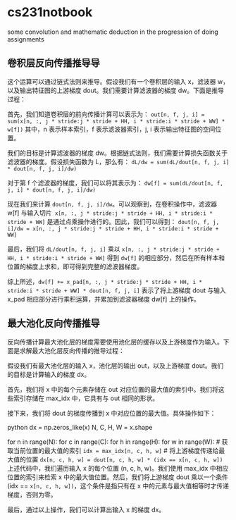 # cs231notbook
some convolution and mathematic deduction in the progression of doing assignments
## 卷积层反向传播推导导
这个运算可以通过链式法则来推导。假设我们有一个卷积层的输入 x，滤波器 w，以及输出特征图的上游梯度 dout。我们需要计算滤波器的梯度 dw。下面是推导过程：

首先，我们知道卷积层的前向传播计算可以表示为：
`out[n, f, j, i] = sum(x[n, :, j * stride:j * stride + HH, i * stride:i * stride + WW] * w[f])`
其中，n 表示样本索引，f 表示滤波器索引，j, i 表示输出特征图的空间位置。

我们的目标是计算滤波器的梯度 dw。根据链式法则，我们需要计算损失函数关于滤波器的梯度。假设损失函数为 L，那么有：
`dL/dw = sum(dL/dout[n, f, j, i] * dout[n, f, j, i]/dw)`

对于第 f 个滤波器的梯度，我们可以将其表示为：
`dw[f] = sum(dL/dout[n, f, j, i] * dout[n, f, j, i]/dw)`

现在我们来计算 `dout[n, f, j, i]/dw`。可以观察到，在卷积操作中，滤波器 w[f] 与输入切片` x[n, :, j * stride:j * stride + HH, i * stride:i * stride + WW]` 是通过点乘操作进行的。因此，我们可以得到：
`dout[n, f, j, i]/dw = x[n, :, j * stride:j * stride + HH, i * stride:i * stride + WW]`

最后，我们将 `dL/dout[n, f, j, i]` 乘以 `x[n, :, j * stride:j * stride + HH, i * stride:i * stride + WW]` 得到 `dw[f]` 的相应部分，然后在所有样本和位置的梯度上求和，即可得到完整的滤波器梯度。

综上所述，`dw[f] += x_pad[n, :, j * stride:j * stride + HH, i * stride:i * stride + WW] * dout[n, f, j, i]` 表示了将上游梯度 dout 与输入 x_pad 相应部分进行乘积运算，并累加到滤波器梯度 dw[f] 上的操作。
## 最大池化反向传播推导
反向传播计算最大池化层的梯度需要使用池化层的缓存以及上游梯度作为输入。下面是求解最大池化层反向传播的推导过程：

假设我们有最大池化层的输入 x，池化层的输出 out，以及上游梯度 dout。我们的目标是计算输入的梯度 dx。

首先，我们将 x 中的每个元素存储在 out 对应位置的最大值的索引中。我们将这些索引存储在 max_idx 中，它具有与 out 相同的形状。

接下来，我们将 dout 的梯度传播到 x 中对应位置的最大值。具体操作如下：

python
dx = np.zeros_like(x)
N, C, H, W = x.shape

for n in range(N):
    for c in range(C):
        for h in range(H):
            for w in range(W):
                # 获取当前位置的最大值的索引
                `idx = max_idx[n, c, h, w]`
                # 将上游梯度传递给最大值的位置
                `dx[n, c, h, w] = dout[n, c, h, w] * (idx == x[n, c, h, w])`
上述代码中，我们遍历输入 x 的每个位置 (n, c, h, w)。我们使用 max_idx 中相应位置的索引来检索 x 中的最大值位置。然后，我们将上游梯度 dout 乘以一个条件 (idx == `x[n, c, h, w])`，这个条件是指只有在 x 中的元素与最大值相等时才传递梯度，否则为零。

最后，通过以上操作，我们可以计算出输入 x 的梯度 dx。
